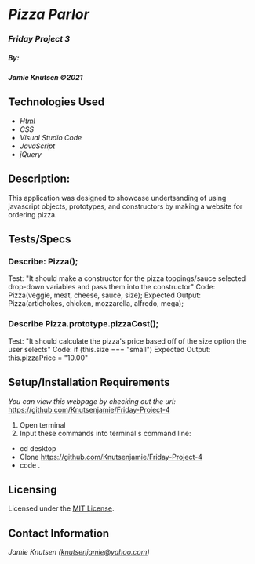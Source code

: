 # _Pizza Parlor_


### _Friday Project 3_

##### By:
#####  _**Jamie Knutsen**_ _©2021_


## Technologies Used

* _Html_
* _CSS_
* _Visual Studio Code_
* _JavaScript_
* _jQuery_

## Description: 
This application was designed to showcase undertsanding of using javascript objects, prototypes, and constructors by making a website for ordering pizza. 

## Tests/Specs

### Describe: Pizza();
Test: "It should make a constructor for the pizza toppings/sauce selected drop-down variables and pass them into the constructor" 
Code: Pizza(veggie, meat, cheese, sauce, size);
Expected Output: Pizza(artichokes, chicken, mozzarella, alfredo, mega);

### Describe Pizza.prototype.pizzaCost();
Test: "It should calculate the pizza's price based off of the size option the user selects"
Code: if (this.size === "small")
Expected Output: this.pizzaPrice = "10.00"

## Setup/Installation Requirements
_You can view this webpage by checking out the url:_
https://github.com/Knutsenjamie/Friday-Project-4
1. Open terminal
2. Input these commands into terminal's command line:

* cd desktop
* Clone https://github.com/Knutsenjamie/Friday-Project-4
* code .

## Licensing

Licensed under the [MIT License](license).

## Contact Information

_Jamie Knutsen (knutsenjamie@yahoo.com)_